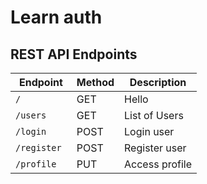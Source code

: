 
# Learn auth
## REST API Endpoints

| Endpoint     | Method | Description    |
| ------------ | ------ | -------------- |
| `/`          | GET    | Hello          |
| `/users`     | GET    | List of Users  |
| `/login`     | POST   | Login user     |
| `/register`  | POST   | Register user  |
| `/profile  ` | PUT    | Access profile |